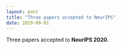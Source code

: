 ```yaml
---
layout: post
title: "Three papers accepted to NeurIPS"
date: 2020-09-01
---
```

Three papers accepted to **NeurIPS 2020**.
